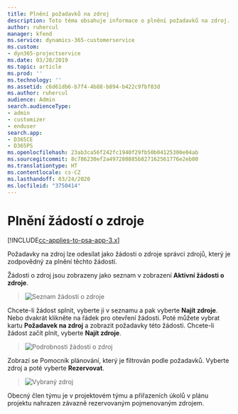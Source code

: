 ```yaml
---
title: Plnění požadavků na zdroj
description: Toto téma obsahuje informace o plnění požadavků na zdroj.
author: ruhercul
manager: kfend
ms.service: dynamics-365-customerservice
ms.custom:
- dyn365-projectservice
ms.date: 03/28/2019
ms.topic: article
ms.prod: ''
ms.technology: ''
ms.assetid: c6d61db6-b7f4-4b88-b894-b422c9fbf03d
ms.author: ruhercul
audience: Admin
search.audienceType:
- admin
- customizer
- enduser
search.app:
- D365CE
- D365PS
ms.openlocfilehash: 23ab3ca56f242fc1940f29fb50b04125300e04ab
ms.sourcegitcommit: 8c786230ef2a497280885b827162561776e2eb00
ms.translationtype: HT
ms.contentlocale: cs-CZ
ms.lasthandoff: 03/24/2020
ms.locfileid: "3750414"
---
```

# <a name="fulfilling-resource-requests"></a>Plnění žádostí o zdroje

[!INCLUDE[cc-applies-to-psa-app-3.x](../includes/cc-applies-to-psa-app-3x.md)]

Požadavky na zdroj lze odesílat jako žádosti o zdroje správci zdrojů, který je zodpovědný za plnění těchto žádostí.

Žádosti o zdroj jsou zobrazeny jako seznam v zobrazení **Aktivní žádosti o zdroje**.

> ![Seznam žádostí o zdroje](media/Resource-Management-image59.png)

Chcete-li žádost splnit, vyberte ji v seznamu a pak vyberte **Najít zdroje**. Nebo dvakrát klikněte na řádek pro otevření žádosti. Poté můžete vybrat kartu **Požadavek na zdroj** a zobrazit požadavky této žádosti. Chcete-li žádost začít plnit, vyberte **Najít zdroje**.

> ![Podrobnosti žádosti o zdroj](media/Resource-Management-image60.png)

Zobrazí se Pomocník plánování, který je filtrován podle požadavků. Vyberte zdroj a poté vyberte **Rezervovat**.

> ![Vybraný zdroj](media/Resource-Management-image61.png)

Obecný člen týmu je v projektovém týmu a přiřazeních úkolů v plánu projektu nahrazen závazně rezervovaným pojmenovaným zdrojem.
